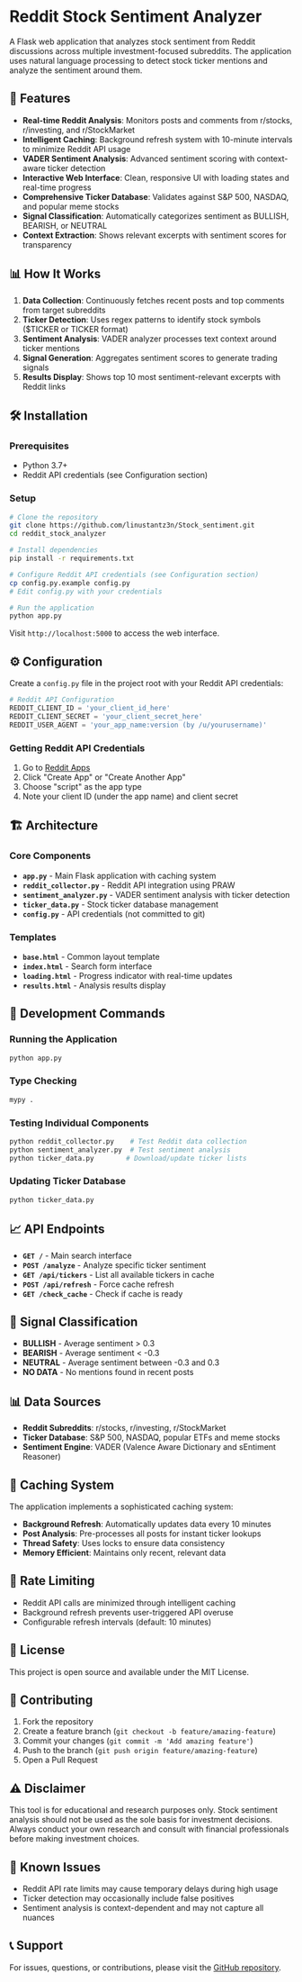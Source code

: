 # Reddit Stock Sentiment Analyzer

A Flask web application that analyzes stock sentiment from Reddit discussions across multiple investment-focused subreddits. The application uses natural language processing to detect stock ticker mentions and analyze the sentiment around them.

## 🚀 Features

- **Real-time Reddit Analysis**: Monitors posts and comments from r/stocks, r/investing, and r/StockMarket
- **Intelligent Caching**: Background refresh system with 10-minute intervals to minimize Reddit API usage
- **VADER Sentiment Analysis**: Advanced sentiment scoring with context-aware ticker detection
- **Interactive Web Interface**: Clean, responsive UI with loading states and real-time progress
- **Comprehensive Ticker Database**: Validates against S&P 500, NASDAQ, and popular meme stocks
- **Signal Classification**: Automatically categorizes sentiment as BULLISH, BEARISH, or NEUTRAL
- **Context Extraction**: Shows relevant excerpts with sentiment scores for transparency

## 📊 How It Works

1. **Data Collection**: Continuously fetches recent posts and top comments from target subreddits
2. **Ticker Detection**: Uses regex patterns to identify stock symbols ($TICKER or TICKER format)
3. **Sentiment Analysis**: VADER analyzer processes text context around ticker mentions
4. **Signal Generation**: Aggregates sentiment scores to generate trading signals
5. **Results Display**: Shows top 10 most sentiment-relevant excerpts with Reddit links

## 🛠️ Installation

### Prerequisites
- Python 3.7+
- Reddit API credentials (see Configuration section)

### Setup
```bash
# Clone the repository
git clone https://github.com/linustantz3n/Stock_sentiment.git
cd reddit_stock_analyzer

# Install dependencies
pip install -r requirements.txt

# Configure Reddit API credentials (see Configuration section)
cp config.py.example config.py
# Edit config.py with your credentials

# Run the application
python app.py
```

Visit `http://localhost:5000` to access the web interface.

## ⚙️ Configuration

Create a `config.py` file in the project root with your Reddit API credentials:

```python
# Reddit API Configuration
REDDIT_CLIENT_ID = 'your_client_id_here'
REDDIT_CLIENT_SECRET = 'your_client_secret_here'
REDDIT_USER_AGENT = 'your_app_name:version (by /u/yourusername)'
```

### Getting Reddit API Credentials
1. Go to [Reddit Apps](https://www.reddit.com/prefs/apps)
2. Click "Create App" or "Create Another App"
3. Choose "script" as the app type
4. Note your client ID (under the app name) and client secret

## 🏗️ Architecture

### Core Components

- **`app.py`** - Main Flask application with caching system
- **`reddit_collector.py`** - Reddit API integration using PRAW
- **`sentiment_analyzer.py`** - VADER sentiment analysis with ticker detection
- **`ticker_data.py`** - Stock ticker database management
- **`config.py`** - API credentials (not committed to git)

### Templates
- **`base.html`** - Common layout template
- **`index.html`** - Search form interface
- **`loading.html`** - Progress indicator with real-time updates
- **`results.html`** - Analysis results display

## 🔧 Development Commands

### Running the Application
```bash
python app.py
```

### Type Checking
```bash
mypy .
```

### Testing Individual Components
```bash
python reddit_collector.py    # Test Reddit data collection
python sentiment_analyzer.py  # Test sentiment analysis
python ticker_data.py        # Download/update ticker lists
```

### Updating Ticker Database
```bash
python ticker_data.py
```

## 📈 API Endpoints

- **`GET /`** - Main search interface
- **`POST /analyze`** - Analyze specific ticker sentiment
- **`GET /api/tickers`** - List all available tickers in cache
- **`POST /api/refresh`** - Force cache refresh
- **`GET /check_cache`** - Check if cache is ready

## 🎯 Signal Classification

- **BULLISH** - Average sentiment > 0.3
- **BEARISH** - Average sentiment < -0.3  
- **NEUTRAL** - Average sentiment between -0.3 and 0.3
- **NO DATA** - No mentions found in recent posts

## 📊 Data Sources

- **Reddit Subreddits**: r/stocks, r/investing, r/StockMarket
- **Ticker Database**: S&P 500, NASDAQ, popular ETFs and meme stocks
- **Sentiment Engine**: VADER (Valence Aware Dictionary and sEntiment Reasoner)

## 🔄 Caching System

The application implements a sophisticated caching system:

- **Background Refresh**: Automatically updates data every 10 minutes
- **Post Analysis**: Pre-processes all posts for instant ticker lookups
- **Thread Safety**: Uses locks to ensure data consistency
- **Memory Efficient**: Maintains only recent, relevant data

## 🚨 Rate Limiting

- Reddit API calls are minimized through intelligent caching
- Background refresh prevents user-triggered API overuse
- Configurable refresh intervals (default: 10 minutes)

## 📝 License

This project is open source and available under the MIT License.

## 🤝 Contributing

1. Fork the repository
2. Create a feature branch (`git checkout -b feature/amazing-feature`)
3. Commit your changes (`git commit -m 'Add amazing feature'`)
4. Push to the branch (`git push origin feature/amazing-feature`)
5. Open a Pull Request

## ⚠️ Disclaimer

This tool is for educational and research purposes only. Stock sentiment analysis should not be used as the sole basis for investment decisions. Always conduct your own research and consult with financial professionals before making investment choices.

## 🐛 Known Issues

- Reddit API rate limits may cause temporary delays during high usage
- Ticker detection may occasionally include false positives
- Sentiment analysis is context-dependent and may not capture all nuances

## 📞 Support

For issues, questions, or contributions, please visit the [GitHub repository](https://github.com/linustantz3n/Stock_sentiment).

